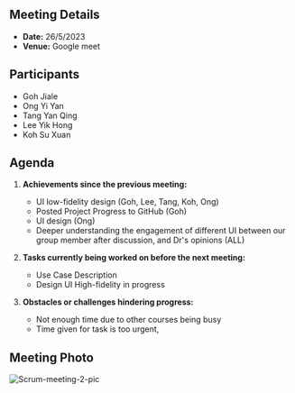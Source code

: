 ## Meeting Details
- **Date:** 26/5/2023
- **Venue:** Google meet

## Participants
- Goh Jiale
- Ong Yi Yan
- Tang Yan Qing
- Lee Yik Hong
- Koh Su Xuan

## Agenda
1. **Achievements since the previous meeting:**
   - UI low-fidelity design (Goh, Lee, Tang, Koh, Ong)
   - Posted Project Progress to GitHub (Goh)
   - UI design (Ong)
   - Deeper understanding the engagement of different UI between our group member after discussion, and Dr's opinions (ALL)

2. **Tasks currently being worked on before the next meeting:**
   - Use Case Description
   - Design UI High-fidelity in progress

3. **Obstacles or challenges hindering progress:**
   - Not enough time due to other courses being busy
   - Time given for task is too urgent,

## Meeting Photo
<img src="https://i.ibb.co/hyW5BH3/Scrum-meeting-2-pic.png" alt="Scrum-meeting-2-pic" border="0">
